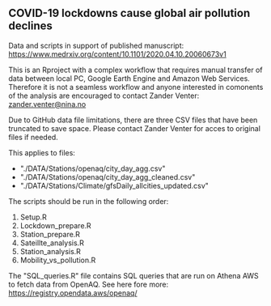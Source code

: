 ## COVID-19 lockdowns cause global air pollution declines

Data and scripts in support of published manuscript:  https://www.medrxiv.org/content/10.1101/2020.04.10.20060673v1

This is an Rproject with a complex workflow that requires manual transfer of data between local PC, Google Earth Engine and Amazon Web Services. Therefore it is not a seamless workflow and anyone interested in comonents of the analysis are encouraged to contact Zander Venter: zander.venter@nina.no

Due to GitHub data file limitations, there are three CSV files that have been truncated to save space. Please contact Zander Venter for acces to original files if needed.

This applies to files:
- "./DATA/Stations/openaq/city_day_agg.csv"
- "./DATA/Stations/openaq/city_day_agg_cleaned.csv"
- "./DATA/Stations/Climate/gfsDaily_allcities_updated.csv"

The scripts should be run in the following order:
1. Setup.R
2. Lockdown_prepare.R
3. Station_prepare.R
4. Sateillte_analysis.R
5. Station_analysis.R
6. Mobility_vs_pollution.R

The "SQL_queries.R" file contains SQL queries that are run on Athena AWS to fetch data from OpenAQ. See here fore more: https://registry.opendata.aws/openaq/
